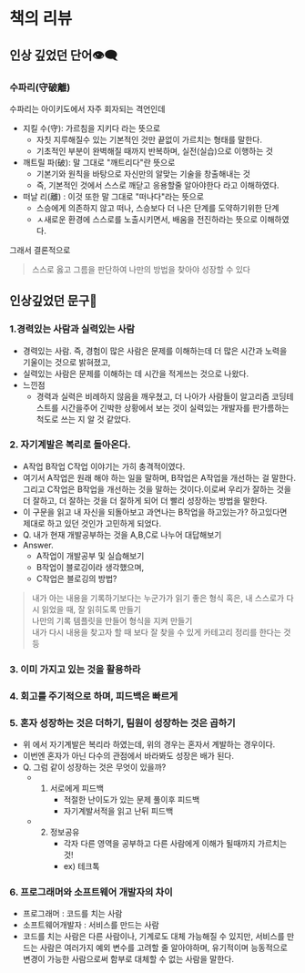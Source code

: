 # 책의 리뷰
## 인상 깊었던 단어👁‍🗨
### 수파리(守破離)
수파리는 아이키도에서 자주 회자되는 격언인데   
- 지킬 수(守):  가르침을 지키다 라는 뜻으로  
    -  자칫 지루해질수 있는 기본적인 것만 끝없이 가르치는 형태를 말한다. 
    -  기초적인 부분이 완벽해질 때까지 반복하며, 실전(실습)으로 이행하는 것 
- 깨트릴 파(破): 말 그대로 "깨트리다"란 뜻으로
    - 기본기와 원칙을 바탕으로 자신만의 알맞는 기술을 창출해내는 것
    - 즉, 기본적인 것에서 스스로 깨닫고 응용할줄 알아야한다 라고 이해하였다.
- 떠날 리(離) : 이것 또한 말 그대로 "떠나다"라는 뜻으로
    - 스승에게 의존하지 않고 떠나, 스승보다 더 나은 단계를 도약하기위한 단계
    - ㅅ새로운 환경에 스스로를 노출시키면서, 배움을 전진하라는 뜻으로 이해하였다.
   
 그래서 결론적으로 
> 스스로 옳고 그름을 판단하여 나만의 방법을 찾아야 성장할 수 있다


## 인상깊었던 문구💬
 ### 1.경력있는 사람과 실력있는 사람
  -  경력있는 사람. 즉, 경험이 많은 사람은 문제를 이해하는데 더 많은 시간과 노력을 기울이는 것으로 밝혀졌고,
  -  실력있는 사람은 문제를 이해하는 데 시간을 적게쓰는 것으로 나왔다.
  - 느낀점
      - 경력과 실력은 비례하지 않음을 깨우쳤고, 더 나아가 사람들이 알고리즘 코딩테스트를 시간을주어 긴박한 상황에서 보는 것이 실력있는 개발자를 판가름하는 척도로 쓰는 지 알 것 같았다.

### 2. 자기계발은 복리로 돌아온다. 
 - A작업 B작업 C작업 이야기는 가히 충격적이였다.
 - 여기서 A작업은 원래 해야 하는 일을 말하며, B작업은 A작업을 개선하는 걸 말한다. 그리고 C작업은 B작업을 개선하는 것을 말하는 것이다.이로써 우리가 잘하는 것을 더 잘하고, 더 잘하는 것을 더 잘하게 되어 더 빨리 성장하는 방법을 말한다. 
 - 이 구문을 읽고 내 자신을 되돌아보고 과연나는 B작업을 하고있는가? 하고있다면 제대로 하고 있던 것인가 고민하게 되었다.
 - Q. 내가 현재 개발공부하는 것을 A,B,C로 나누어 대답해보기
 - Answer.
    -  A작업이 개발공부 및 실습해보기
    -  B작업이 블로깅이라 생각했으며,
    -  C작업은 블로깅의 방법?
  
> 내가 아는 내용을 기록하기보다는 누군가가 읽기 좋은 형식 혹은, 내 스스로가 다시 읽었을 때, 잘  읽히도록 만들기    
> 나만의 기록 템플릿을 만들어 형식을 지켜 만들기    
> 내가 다시 내용을 찾고자 할 때 보다 잘 찾을 수 있게 카테고리 정리를 한다는 것등

### 3. 이미 가지고 있는 것을 활용하라 
### 4. 회고를 주기적으로 하며, 피드백은 빠르게

### 5. 혼자 성장하는 것은 더하기, 팀원이 성장하는 것은 곱하기
 - 위 에서 자기계발은 복리라 하였는데, 위의 경우는 혼자서 계발하는 경우이다. 
 - 이번엔 혼자가 아닌 다수의 관점에서 바라봐도 성장은 배가 된다. 
 - Q. 그럼 같이 성장하는 것은 무엇이 있을까?
    - 1. 서로에게 피드백 
         - 적절한 난이도가 있는 문제 풀이후 피드백
         - 자기계발서적을 읽고 난뒤 피드백
    - 2. 정보공유 
         - 각자 다른 영역을 공부하고 다른 사람에게 이해가 될때까지 가르치는 것!
         - ex) 테크톡 

### 6. 프로그래머와 소프트웨어 개발자의 차이
 - 프로그래머 : 코드를 치는 사람
 - 소프트웨어개발자 : 서비스를 만드는 사람
 - 코드를 치는 사람은 다른 사람이나, 기계로도 대체 가능해질 수 있지만, 서비스를 만드는 사람은 여러가지 예외 변수를 고려할 줄 알아야하며, 유기적이며 능동적으로 변경이 가능한 사람으로써 함부로 대체할 수 없는 사람을 말한다.
